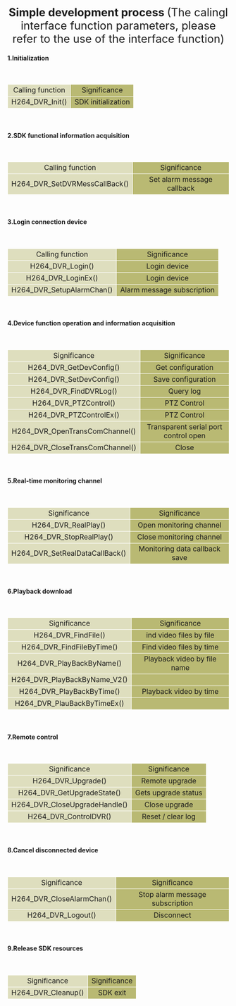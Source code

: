   
<div style="text-align:center;font-size:25px;"><b>Simple development process
</b>(The calingl interface function parameters, please refer to the use of the interface function)</div>

#### 1.Initialization  ####
<br/>

<style>
	table{
		border-collapse:collapse;
		width:100%;
		text-align:center;
	}
	table tr td{
		border:1px solid #fff;
	}
</style>
<table>
<tr><td style="background-color:#dedebe">Calling function</td><td style="background-color:#B9B973">Significance</td></tr>
<tr><td style="background-color:#dedebe">H264_DVR_Init()
</td><td style="background-color:#B9B973">SDK initialization</td></tr>
</table>
<br/>

#### 2.SDK functional information acquisition ####
<br/>

<table>
<tr><td style="background-color:#dedebe">Calling function</td><td style="background-color:#B9B973">Significance</td></tr>
<tr><td style="background-color:#dedebe">H264_DVR_SetDVRMessCallBack()
</td><td style="background-color:#B9B973">Set alarm message callback</td></tr>
</table>
<br/>


####  3.Login connection device  ####
<br/>

<table>
<tr><td style="background-color:#dedebe">Calling function</td><td style="background-color:#B9B973">Significance</td></tr>
<tr><td style="background-color:#dedebe">H264_DVR_Login()
</td><td style="background-color:#B9B973">Login device</td></tr>
<tr><td style="background-color:#dedebe">H264_DVR_LoginEx()
</td><td style="background-color:#B9B973">Login device</td></tr>
<tr><td style="background-color:#dedebe">H264_DVR_SetupAlarmChan()
</td><td style="background-color:#B9B973">Alarm message subscription</td></tr>
</table>
<br/>

####   4.Device function operation and information acquisition ####
<br/>

<table>
<tr><td style="background-color:#dedebe">Significance</td><td style="background-color:#B9B973">Significance</td></tr>
<tr><td style="background-color:#dedebe">H264_DVR_GetDevConfig()
</td><td style="background-color:#B9B973">Get configuration</td></tr>
<tr><td style="background-color:#dedebe">H264_DVR_SetDevConfig()
</td><td style="background-color:#B9B973">Save configuration</td></tr>
<tr><td style="background-color:#dedebe">H264_DVR_FindDVRLog()
</td><td style="background-color:#B9B973">Query log </td></tr>
<tr><td style="background-color:#dedebe">H264_DVR_PTZControl()
</td><td style="background-color:#B9B973">PTZ Control  </td></tr>
<tr><td style="background-color:#dedebe">H264_DVR_PTZControlEx()
</td><td style="background-color:#B9B973">PTZ Control  </td></tr>
<tr><td style="background-color:#dedebe">H264_DVR_OpenTransComChannel()
</td><td style="background-color:#B9B973">Transparent serial port control open</td></tr>
<tr><td style="background-color:#dedebe">H264_DVR_CloseTransComChannel()
</td><td style="background-color:#B9B973">Close</td></tr>
</table>
<br/>

####    5.Real-time monitoring channel ####
<br/>

<table>
<tr><td style="background-color:#dedebe">Significance</td><td style="background-color:#B9B973">Significance</td></tr>
<tr><td style="background-color:#dedebe">H264_DVR_RealPlay()
</td><td style="background-color:#B9B973">Open monitoring channel</td></tr>
<tr><td style="background-color:#dedebe">H264_DVR_StopRealPlay()
</td><td style="background-color:#B9B973">Close monitoring channel</td></tr>
<tr><td style="background-color:#dedebe">H264_DVR_SetRealDataCallBack()
</td><td style="background-color:#B9B973">Monitoring data callback save </td></tr>
</table>
<br/>

####   6.Playback download  ####
<br/>

<table>
<tr><td style="background-color:#dedebe">Significance</td><td style="background-color:#B9B973">Significance</td></tr>
<tr><td style="background-color:#dedebe">H264_DVR_FindFile()
</td><td style="background-color:#B9B973">ind video files by file</td></tr>
<tr><td style="background-color:#dedebe">H264_DVR_FindFileByTime()
</td><td style="background-color:#B9B973">Find video files by time</td></tr>
<tr><td style="background-color:#dedebe">H264_DVR_PlayBackByName()
</td><td style="background-color:#B9B973">Playback video by file name </td></tr>
<tr><td style="background-color:#dedebe">H264_DVR_PlayBackByName_V2()
</td><td style="background-color:#B9B973"> </td></tr>
<tr><td style="background-color:#dedebe">H264_DVR_PlayBackByTime()
</td><td style="background-color:#B9B973">Playback video by time </td></tr>
<tr><td style="background-color:#dedebe">H264_DVR_PlauBackByTimeEx()
</td><td style="background-color:#B9B973"> </td></tr>
</table>
<br/>

####   7.Remote control  ####
<br/>

<table>
<tr><td style="background-color:#dedebe">Significance</td><td style="background-color:#B9B973">Significance</td></tr>
<tr><td style="background-color:#dedebe">H264_DVR_Upgrade()
</td><td style="background-color:#B9B973">Remote upgrade</td></tr>
<tr><td style="background-color:#dedebe">H264_DVR_GetUpgradeState()
</td><td style="background-color:#B9B973">Gets upgrade status</td></tr>
<tr><td style="background-color:#dedebe">H264_DVR_CloseUpgradeHandle()
</td><td style="background-color:#B9B973">Close upgrade </td></tr>
<tr><td style="background-color:#dedebe">H264_DVR_ControlDVR()
</td><td style="background-color:#B9B973">Reset / clear log</td></tr>
</table>
<br/>

####   8.Cancel disconnected device ####
<br/>

<table>
<tr><td style="background-color:#dedebe">Significance</td><td style="background-color:#B9B973">Significance</td></tr>
<tr><td style="background-color:#dedebe">H264_DVR_CloseAlarmChan()
</td><td style="background-color:#B9B973">Stop alarm message subscription</td></tr>
<tr><td style="background-color:#dedebe">H264_DVR_Logout()
</td><td style="background-color:#B9B973">Disconnect</td></tr>
</table>
<br/>

####    9.Release SDK resources ####
<br/>

<table>
<tr><td style="background-color:#dedebe">Significance</td><td style="background-color:#B9B973">Significance</td></tr>
<tr><td style="background-color:#dedebe">H264_DVR_Cleanup()
</td><td style="background-color:#B9B973">SDK exit  </td></tr>
</table>
<br/>